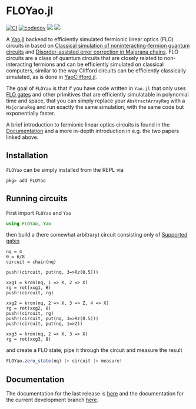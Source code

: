 # FLOYao.jl

[![CI][ci-img]][ci-url]
[![codecov][codecov-img]][codecov-url]
[![][docs-stable-img]][docs-stable-url]
[![][docs-dev-img]][docs-dev-url]


A [Yao.jl](https://github.com/QuantumBFS/Yao.jl) backend to efficiently simulated
fermionic linear optics (FLO) circuits in  based on
[Classical simulation of noninteracting-fermion quantum circuits](https://arxiv.org/abs/quant-ph/0108010)
and [Disorder-assisted error correction in Majorana chains](https://arxiv.org/abs/1108.3845).
FLO circuits are a class of quantum circuits that are closely related to
non-interacting fermions and can be efficiently simulated on classical
computers, similar to the way Clifford circuits can be efficiently classically
simulated, as is done in
[YaoClifford.jl](https://github.com/QuantumBFS/YaoClifford.jl).

The goal of `FLOYao` is that if you have code written in `Yao.jl` that only 
uses [FLO gates](https://quantumbfs.github.io/FLOYao.jl/stable/supported_gates/)
and other primitives that are efficiently simulatable in polynomial time and 
space, that you can simply replace your `AbstractArrayReg` with a `MajoranaReg`
and run exactly the same simulation, with the same code but exponentially faster.

A brief introduction to fermionic linear optics circuits is found in the 
[Documentation](docs-stable-url) and a more in-depth introduction in e.g. the two papers linked above.


## Installation
`FLOYao` can be simply installed from the REPL via

```jl-repl
pkg> add FLOYao
```

## Running circuits
First import `FLOYao` and `Yao`
```julia
using FLOYao, Yao
```
then build a (here somewhat arbitrary) circuit consisting only of [Supported gates](https://quantumbfs.github.io/FLOYao.jl/stable/background/)

```jldoctest quickstart; output=false
nq = 4
θ = π/8
circuit = chain(nq)

push!(circuit, put(nq, 3=>Rz(0.5)))

xxg1 = kron(nq, 1 => X, 2 => X)
rg = rot(xxg1, θ)
push!(circuit, rg)  

xxg2 = kron(nq, 2 => X, 3 => Z, 4 => X)
rg = rot(xxg2, θ)
push!(circuit, rg)  
push!(circuit, put(nq, 3=>Rz(0.5)))
push!(circuit, put(nq, 1=>Z))

xxg3 = kron(nq, 2 => X, 3 => X)
rg = rot(xxg3, θ)
```

and create a FLO state, pipe it through the circuit and measure the result

```julia
FLOYao.zero_state(nq) |> circuit |> measure!
```

## Documentation
The documentation for the last release is [here][docs-stable-url] and the documentation
for the current development branch [here][docs-dev-url].

[ci-img]: https://github.com/QuantumBFS/FLOYao.jl/workflows/CI/badge.svg
[ci-url]: https://github.com/QuantumBFS/FLOYao.jl/actions
[codecov-img]: https://codecov.io/gh/QuantumBFS/FLOYao.jl/branch/master/graph/badge.svg?token=U604BQGRV1
[codecov-url]: https://codecov.io/gh/QuantumBFS/FLOYao.jl
[docs-dev-img]: https://img.shields.io/badge/docs-dev-blue.svg
[docs-dev-url]: https://QuantumBFS.github.io/FLOYao.jl/dev/
[docs-stable-img]: https://img.shields.io/badge/docs-stable-blue.svg
[docs-stable-url]: https://QuantumBFS.github.io/FLOYao.jl/stable


